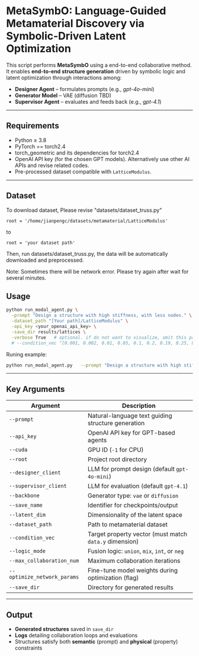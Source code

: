 # MetaSymbO: Language-Guided Metamaterial Discovery via Symbolic-Driven Latent Optimization

This script performs **MetaSymbO** using a end-to-end collaborative method.  
It enables **end-to-end structure generation** driven by symbolic logic and latent optimization through interactions among:

* **Designer Agent** – formulates prompts (e.g., *gpt-4o-mini*)  
* **Generator Model** – VAE (diffusion TBD)  
* **Supervisor Agent** – evaluates and feeds back (e.g., *gpt-4.1*)


---

## Requirements

* Python ≥ 3.8  
* PyTorch  == torch2.4
* torch_geometric and its dependencies for torch2.4
* OpenAI API key (for the chosen GPT models). Alternatively use other AI APIs and revise related codes.  
* Pre-processed dataset compatible with `LatticeModulus`.

---
## Dataset
To download dataset, Please revise "datasets/dataset_truss.py" 
```
root = '/home/jianpengc/datasets/metamaterial/LatticeModulus'
```
to 
```
root = 'your dataset path'
```
Then, run datasets/dataset_truss.py,  the data will be automatically downloaded and preprocessed.

Note: Sometimes there will be network error. Please try again after wait for several minutes.

## Usage

```bash
python run_modal_agent.py \
  -prompt "Design a structure with high stiffness, with less nodes." \
  -dataset_path "[Your path]/LatticeModulus" \
  -api_key <your_openai_api_key> \
  -save_dir results/lattices \
  -verbose True   # optional. if do not want to visualize, omit this param. 
  # --condition_vec "[0.001, 0.002, 0.01, 0.05, 0.1, 0.2, 0.19, 0.25, 0.2, 0.16, 0.05, 0.08]" # optional. for conditional generation.
```


Runing example:
```bash
python run_modal_agent.py   --prompt "Design a structure with high stiffness, with less nodes."   --dataset_path "[Your path]/LatticeModulus"   --api_key "" --save_dir "results/lattices" --verbose "True"
```


---

## Key Arguments

| Argument                       | Description                                                                 |
|--------------------------------|-----------------------------------------------------------------------------|
| `--prompt`                     | Natural-language text guiding structure generation                          |
| `--api_key`                    | OpenAI API key for GPT-based agents                                         |
| `--cuda`                       | GPU ID (`-1` for CPU)                                                       |
| `--root`                       | Project root directory                                                      |
| `--designer_client`            | LLM for prompt design (default `gpt-4o-mini`)                               |
| `--supervisor_client`          | LLM for evaluation (default `gpt-4.1`)                                      |
| `--backbone`                   | Generator type: `vae` or `diffusion`                                        |
| `--save_name`                  | Identifier for checkpoints/output                                           |
| `--latent_dim`                 | Dimensionality of the latent space                                          |
| `--dataset_path`               | Path to metamaterial dataset                                               |
| `--condition_vec`              | Target property vector (must match `data.y` dimension)                      |
| `--logic_mode`                 | Fusion logic: `union`, `mix`, `int`, or `neg`                               |
| `--max_collaboration_num`      | Maximum collaboration iterations                                            |
| `--optimize_network_params`    | Fine-tune model weights during optimization (flag)                          |
| `--save_dir`                   | Directory for generated results                                             |

---

## Output

* **Generated structures** saved in `save_dir`  
* **Logs** detailing collaboration loops and evaluations  
* Structures satisfy both **semantic** (prompt) and **physical** (property) constraints


